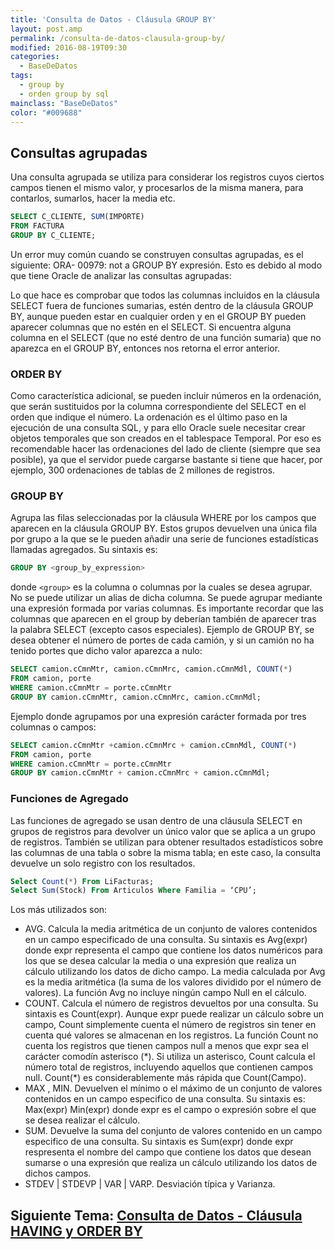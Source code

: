 ```yaml
---
title: 'Consulta de Datos - Cláusula GROUP BY'
layout: post.amp
permalink: /consulta-de-datos-clausula-group-by/
modified: 2016-08-19T09:30
categories:
  - BaseDeDatos
tags:
  - group by
  - orden group by sql
mainclass: "BaseDeDatos"
color: "#009688"
---
```




## Consultas agrupadas

<!--ad-->

Una consulta agrupada se utiliza para considerar los registros cuyos ciertos campos tienen el mismo valor, y procesarlos de la misma manera, para contarlos, sumarlos, hacer la media etc.

```sql
SELECT C_CLIENTE, SUM(IMPORTE)
FROM FACTURA
GROUP BY C_CLIENTE;
```


Un error muy común cuando se construyen consultas agrupadas, es el siguiente: ORA- 00979: not a GROUP BY expresión. Esto es debido al modo que tiene Oracle de analizar las consultas agrupadas:

Lo que hace es comprobar que todos las columnas incluidos en la cláusula SELECT fuera de funciones sumarias, estén dentro de la cláusula GROUP BY, aunque pueden estar en cualquier orden y en el GROUP BY pueden aparecer columnas que no estén en el SELECT. Si encuentra alguna columna en el SELECT (que no esté dentro de una función sumaria) que no aparezca en el GROUP BY, entonces nos retorna el error anterior.

### ORDER BY

Como característica adicional, se pueden incluir números en la ordenación, que serán sustituidos por la columna correspondiente del SELECT en el orden que indique el número.  La ordenación es el último paso en la ejecución de una consulta SQL, y para ello Oracle suele necesitar crear objetos temporales que son creados en el tablespace Temporal. Por eso es recomendable hacer las ordenaciones del lado de cliente (siempre que sea posible), ya que el servidor puede cargarse bastante si tiene que hacer, por ejemplo, 300 ordenaciones de tablas de 2 millones de registros.

### GROUP BY

Agrupa las filas seleccionadas por la cláusula WHERE por los campos que aparecen en la cláusula GROUP BY. Estos grupos devuelven una única fila por grupo a la que se le pueden añadir una serie de funciones estadísticas llamadas agregados. Su sintaxis es:

```sql
GROUP BY <group_by_expression>
```

donde `<group>` es la columna o columnas por la cuales se desea agrupar. No se puede utilizar un alias de dicha columna. Se puede agrupar mediante una expresión formada por varias columnas. Es importante recordar que las columnas que aparecen en el group by deberían también de aparecer tras la palabra SELECT (excepto casos especiales).  Ejemplo de GROUP BY, se desea obtener el número de portes de cada camión, y si un camión no ha tenido portes que dicho valor aparezca a nulo:

```sql
SELECT camion.cCmnMtr, camion.cCmnMrc, camion.cCmnMdl, COUNT(*)
FROM camion, porte
WHERE camion.cCmnMtr = porte.cCmnMtr
GROUP BY camion.cCmnMtr, camion.cCmnMrc, camion.cCmnMdl;
```

Ejemplo donde agrupamos por una expresión carácter formada por tres columnas o campos:

```sql
SELECT camion.cCmnMtr +camion.cCmnMrc + camion.cCmnMdl, COUNT(*)
FROM camion, porte
WHERE camion.cCmnMtr = porte.cCmnMtr
GROUP BY camion.cCmnMtr + camion.cCmnMrc + camion.cCmnMdl;
```

### Funciones de Agregado

Las funciones de agregado se usan dentro de una cláusula SELECT en grupos de registros para devolver un único valor que se aplica a un grupo de registros. También se utilizan para obtener resultados estadísticos sobre las columnas de una tabla o sobre la misma tabla; en este caso, la consulta devuelve un solo registro con los resultados.

```sql
Select Count(*) From LiFacturas;
Select Sum(Stock) From Articulos Where Familia = ‘CPU’;
```

Los más utilizados son:

* AVG. Calcula la media aritmética de un conjunto de valores contenidos en un campo especificado de una consulta. Su sintaxis es Avg(expr) donde expr representa el campo que contiene los datos numéricos para los que se desea calcular la media o una expresión que realiza un cálculo utilizando los datos de dicho campo. La media calculada por Avg es la media aritmética (la suma de los valores dividido por el número de valores). La función Avg no incluye ningún campo Null en el cálculo.
* COUNT. Calcula el número de registros devueltos por una consulta. Su sintaxis es Count(expr). Aunque expr puede realizar un cálculo sobre un campo, Count simplemente cuenta el número de registros sin tener en cuenta qué valores se almacenan en los registros. La función Count no cuenta los registros que tienen campos null a menos que expr sea el carácter comodín asterisco (\*). Si utiliza un asterisco, Count calcula el número total de registros, incluyendo aquellos que contienen campos null. Count(\*) es considerablemente más rápida que Count(Campo).
* MAX , MIN. Devuelven el mínimo o el máximo de un conjunto de valores contenidos en un campo especifico de una consulta. Su sintaxis es: Max(expr) Min(expr) donde expr es el campo o expresión sobre el que se desea realizar el cálculo.
* SUM. Devuelve la suma del conjunto de valores contenido en un campo especifico de una consulta. Su sintaxis es Sum(expr) donde expr respresenta el nombre del campo que contiene los datos que desean sumarse o una expresión que realiza un cálculo utilizando los datos de dichos campos.
* STDEV \| STDEVP \| VAR \| VARP. Desviación típica y Varianza.

## Siguiente Tema: [Consulta de Datos - Cláusula HAVING y ORDER BY][1]

 [1]: https://elbauldelprogramador.com/consulta-de-datos-clausula-having-y/
